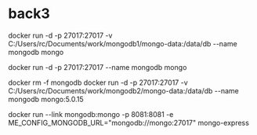 # back3

docker run -d -p 27017:27017 -v C:/Users/rc/Documents/work/mongodb1/mongo-data:/data/db --name mongodb mongo

docker run -d -p 27017:27017 --name mongodb mongo

docker rm -f mongodb
docker run -d -p 27017:27017 -v C:/Users/rc/Documents/work/mongodb2/mongo-data:/data/db --name mongodb mongo:5.0.15


docker run --link mongodb:mongo -p 8081:8081 -e ME_CONFIG_MONGODB_URL="mongodb://mongo:27017" mongo-express
